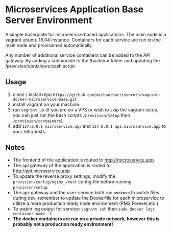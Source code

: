 
# Microservices Application Base Server Environment

A simple boilerplate for microservice based applications. 
The main node is a vagrant ubuntu 16.04 instance. Containers for each
service are run on the main node and provisioned automatically.

Any number of additional service containers can be added to the API gateway. 
By adding a submodule to the /backend folder and updating the /provision/containers bash script

## Usage

1. clone / install repo `https://github.com/michaelharrisonroth/vagrant-docker-microservice-base.git`
2. install vagrant on your machine.
3. run `vagrant up` (if you are on a VPS or wish to skip the vagrant setup, you can just run the bash scripts `/provision/setup` then `/provision/containers`).
4. add `127.0.0.1 microservice.app` and `127.0.0.1 api.microservice.app` to your /etc/hosts

## Notes

* The frontend of the application is routed to http://microservice.app
* The api gateway of the application is routed to http://api.microservice.app
 * To update the reverse proxy settings, modify the `provision/config/nginx_vhost` config file before running `provision/setup`.
* The api-gateway and the user-service both run `nodemon` to watch files during dev, remember to update the Dockerfile for each microservice to utilize a more production ready node environment (PM2,Forever,etc.).
* To watch log output for service: `vagrant ssh` then `sudo docker logs container-name -f`
* **The docker containers are run on a private network, however this is probably not a production ready environment!**
